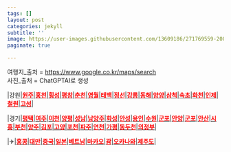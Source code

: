 ```yaml
---
tags: []
layout: post
categories: jekyll
subtitle: ''
image: https://user-images.githubusercontent.com/13609186/271769559-2080068d-b560-4d60-b447-a07a00750116.jpg
paginate: true

---
```

여행지_출처 = https://www.google.co.kr/maps/search <br>
사진_출처 = ChatGPTAI로 생성 <br>

|강원|[<span style="color:red">**원주**</span>](https://www.google.co.kr/maps/search/%EC%9B%90%EC%A3%BC+%EA%B0%80%EB%B3%BC%EB%A7%8C%ED%95%9C%EA%B3%B3/@37.3247229,127.7790401,11z/data=!3m1!4b1?hl=ko)|[<span style="color:red">**홍천**</span>](https://www.google.co.kr/maps/search/%ED%99%8D%EC%B2%9C+%EA%B0%80%EB%B3%BC%EB%A7%8C%ED%95%9C%EA%B3%B3/@37.3246839,127.3586331,9z/data=!3m1!4b1?hl=ko)|[<span style="color:red">**횡성**</span>](https://www.google.co.kr/maps/search/%ED%9A%A1%EC%84%B1+%EA%B0%80%EB%B3%BC%EB%A7%8C%ED%95%9C%EA%B3%B3/@37.3237663,127.3586083,9z/data=!3m1!4b1?hl=ko)|[<span style="color:red">**평창**</span>](https://www.google.co.kr/maps/search/%ED%8F%89%EC%B0%BD+%EA%B0%80%EB%B3%BC%EB%A7%8C%ED%95%9C%EA%B3%B3/@37.3233076,127.3585959,9z/data=!3m1!4b1?hl=ko)|[<span style="color:red">**춘천**</span>](https://www.google.co.kr/maps/search/%EC%B6%98%EC%B2%9C+%EA%B0%80%EB%B3%BC%EB%A7%8C%ED%95%9C%EA%B3%B3/@37.888358,127.5335459,11z/data=!3m1!4b1?hl=ko)|[<span style="color:red">**영월**</span>](https://www.google.co.kr/maps/search/%EC%98%81%EC%9B%94+%EA%B0%80%EB%B3%BC%EB%A7%8C%ED%95%9C%EA%B3%B3/@37.2457477,128.2937645,11z/data=!3m1!4b1?hl=ko)|[<span style="color:red">**태백**</span>](https://www.google.co.kr/maps/search/%ED%83%9C%EB%B0%B1+%EA%B0%80%EB%B3%BC%EB%A7%8C%ED%95%9C%EA%B3%B3/@37.1618458,128.9156719,12z/data=!3m1!4b1?hl=ko)|[<span style="color:red">**정선**</span>](https://www.google.co.kr/maps/search/%EC%A0%95%EC%84%A0+%EA%B0%80%EB%B3%BC%EB%A7%8C%ED%95%9C%EA%B3%B3/@36.9456494,127.2751513,9z/data=!3m1!4b1?hl=ko)|[<span style="color:red">**강릉**</span>](https://www.google.co.kr/maps/search/%EA%B0%95%EB%A6%89+%EA%B0%80%EB%B3%BC%EB%A7%8C%ED%95%9C%EA%B3%B3/@37.7644856,128.7354302,11z/data=!3m1!4b1?hl=ko)|[<span style="color:red">**동해**</span>](https://www.google.co.kr/maps/search/%EB%8F%99%ED%95%B4+%EA%B0%80%EB%B3%BC%EB%A7%8C%ED%95%9C%EA%B3%B3/@37.5060683,129.0124964,12z/data=!3m1!4b1?hl=ko)|[<span style="color:red">**양양**</span>](https://www.google.co.kr/maps/search/%EC%96%91%EC%96%91+%EA%B0%80%EB%B3%BC%EB%A7%8C%ED%95%9C%EA%B3%B3/@37.505943,128.5205042,9z/data=!3m1!4b1?hl=ko)|[<span style="color:red">**삼척**</span>](https://www.google.co.kr/maps/search/%EC%82%BC%EC%B2%99+%EA%B0%80%EB%B3%BC%EB%A7%8C%ED%95%9C%EA%B3%B3/@37.3539465,129.0380614,11z/data=!3m1!4b1?hl=ko)|[<span style="color:red">**속초**</span>](https://www.google.co.kr/maps/search/%EA%B0%80%EB%B3%BC%EB%A7%8C%ED%95%9C%EA%B3%B3+++++++++++++++++%EC%86%8D%EC%B4%88/@38.1869339,128.4488811,12z/data=!3m1!4b1?hl=ko)|[<span style="color:red">**화천**</span>](https://www.google.co.kr/maps/search/%EA%B0%80%EB%B3%BC%EB%A7%8C%ED%95%9C%EA%B3%B3+++++++++++++++++%ED%99%94%EC%B2%9C/@38.1855745,127.9568943,9z/data=!3m1!4b1?hl=ko)|[<span style="color:red">**인제**</span>](https://www.google.co.kr/maps/search/%EA%B0%80%EB%B3%BC%EB%A7%8C%ED%95%9C%EA%B3%B3+++++++++++++++++%EC%9D%B8%EC%A0%9C/@38.1829104,127.9541332,9z/data=!3m1!4b1?hl=ko)|[<span style="color:red">**철원**</span>](https://www.google.co.kr/maps/search/%EA%B0%80%EB%B3%BC%EB%A7%8C%ED%95%9C%EA%B3%B3+++++++++++++++++%EC%B2%A0%EC%9B%90/@38.2245657,127.1832726,11z/data=!3m1!4b1?hl=ko)|[<span style="color:red">**고성**</span>](https://www.google.co.kr/maps/search/%EA%B0%80%EB%B3%BC%EB%A7%8C%ED%95%9C%EA%B3%B3+++++++++++++++++%EA%B3%A0%EC%84%B1/@38.219123,126.1989501,8z/data=!3m1!4b1?hl=ko)|


|경기|[<span style="color:red">**평택**</span>](https://www.google.co.kr/maps/search/%ED%8F%89%ED%83%9D+%EA%B0%80%EB%B3%BC%EB%A7%8C%ED%95%9C%EA%B3%B3/@37.0117043,126.832387,11z/data=!3m1!4b1?hl=ko)|[<span style="color:red">**여주**</span>](https://www.google.co.kr/maps/search/%EC%97%AC%EC%A3%BC+%EA%B0%80%EB%B3%BC%EB%A7%8C%ED%95%9C%EA%B3%B3/@37.5444739,127.3257844,11z/data=!3m1!4b1?hl=ko)|[<span style="color:red">**이천**</span>](https://www.google.co.kr/maps/search/%EC%9D%B4%EC%B2%9C+%EA%B0%80%EB%B3%BC%EB%A7%8C%ED%95%9C%EA%B3%B3/@37.2199974,127.3210605,11z/data=!3m1!4b1?hl=ko)|[<span style="color:red">**양평**</span>](https://www.google.co.kr/maps/search/%EC%96%91%ED%8F%89+%EA%B0%80%EB%B3%BC%EB%A7%8C%ED%95%9C%EA%B3%B3/@37.5437159,127.3257859,11z/data=!3m1!4b1?hl=ko)|[<span style="color:red">**성남**</span>](https://www.google.co.kr/maps/search/%EC%84%B1%EB%82%A8+%EA%B0%80%EB%B3%BC%EB%A7%8C%ED%95%9C%EA%B3%B3/@37.5308595,127.1392314,10.54z?hl=ko)|[<span style="color:red">**남양주**</span>](https://www.google.co.kr/maps/search/%EC%96%91%EC%A3%BC+%EA%B0%80%EB%B3%BC%EB%A7%8C%ED%95%9C%EA%B3%B3/@37.2199617,126.9006532,9z/data=!3m1!4b1?hl=ko)|[<span style="color:red">**화성**</span>](https://www.google.co.kr/maps/search/%EA%B0%80%EB%B3%BC%EB%A7%8C%ED%95%9C%EA%B3%B3+++++++++++++++++%ED%99%94%EC%84%B1+++/@36.8614586,127.2673414,9z/data=!3m1!4b1?hl=ko)|[<span style="color:red">**안성**</span>](https://www.google.co.kr/maps/search/%EA%B0%80%EB%B3%BC%EB%A7%8C%ED%95%9C%EA%B3%B3+++++++++++++++++%EC%95%88%EC%84%B1+++/@37.0429979,127.171201,11z/data=!3m1!4b1?hl=ko)|[<span style="color:red">**용인**</span>](https://www.google.co.kr/maps/search/%EA%B0%80%EB%B3%BC%EB%A7%8C%ED%95%9C%EA%B3%B3+++++++++++++++++%EC%9A%A9%EC%9D%B8+++/@37.0428332,127.1705135,11z/data=!3m1!4b1?hl=ko)|[<span style="color:red">**수원**</span>](https://www.google.co.kr/maps/search/%EA%B0%80%EB%B3%BC%EB%A7%8C%ED%95%9C%EA%B3%B3+++++++++++++++++%EC%88%98%EC%9B%90+/@37.2947112,126.9868437,13z/data=!3m1!4b1?hl=ko)|[<span style="color:red">**군포**</span>](https://www.google.co.kr/maps/search/%EA%B0%80%EB%B3%BC%EB%A7%8C%ED%95%9C%EA%B3%B3+++++++++++++++++%EA%B5%B0%ED%8F%AC/@37.2946231,126.8813471,11z/data=!3m1!4b1?hl=ko)|[<span style="color:red">**안양**</span>](https://www.google.co.kr/maps/search/%EA%B0%80%EB%B3%BC%EB%A7%8C%ED%95%9C%EA%B3%B3+++++++++++++++++%EC%95%88%EC%96%91/@37.4030859,126.8920031,13z/data=!3m1!4b1?hl=ko)|[<span style="color:red">**군포**</span>](https://www.google.co.kr/maps/search/%EA%B0%80%EB%B3%BC%EB%A7%8C%ED%95%9C%EA%B3%B3+++++++++++++++++%EA%B5%B0%ED%8F%AC/@37.4029977,126.7865064,11z/data=!3m1!4b1?hl=ko)|[<span style="color:red">**안산**</span>](https://www.google.co.kr/maps/search/%EA%B0%80%EB%B3%BC%EB%A7%8C%ED%95%9C%EA%B3%B3+++++++++++++++++%EC%95%88%EC%82%B0/@37.4028324,126.7858189,11z/data=!3m1!4b1?hl=ko)|[<span style="color:red">**시훙**</span>](https://www.google.co.kr/maps/search/%EA%B0%80%EB%B3%BC%EB%A7%8C%ED%95%9C%EA%B3%B3+++++++++++++++++%EC%8B%9C%ED%9B%99/@37.4026671,126.7851313,11z/data=!3m1!4b1?hl=ko)|[<span style="color:red">**부천**</span>](https://www.google.co.kr/maps/search/%EA%B0%80%EB%B3%BC%EB%A7%8C%ED%95%9C%EA%B3%B3+++++++++++++++++%EB%B6%80%EC%B2%9C/@37.5071448,126.7501514,13z/data=!3m1!4b1?hl=ko)|[<span style="color:red">**양주**</span>](https://www.google.co.kr/maps/search/%EA%B0%80%EB%B3%BC%EB%A7%8C%ED%95%9C%EA%B3%B3+++++++++++++++++%EC%96%91%EC%A3%BC/@37.5054835,126.5014477,10z/data=!3m1!4b1?hl=ko)|[<span style="color:red">**김포**</span>](https://www.google.co.kr/maps/search/%EA%B0%80%EB%B3%BC%EB%A7%8C%ED%95%9C%EA%B3%B3+++++++++++++++++%EA%B9%80%ED%8F%AC/@37.7419128,126.7767855,10z/data=!3m1!4b1?hl=ko)|[<span style="color:red">**고양**</span>](https://www.google.co.kr/maps/search/%EA%B0%80%EB%B3%BC%EB%A7%8C%ED%95%9C%EA%B3%B3+++++++++++++++++%EA%B3%A0%EC%96%91/@37.6526751,126.7523415,12z/data=!3m1!4b1?hl=ko)|[<span style="color:red">**포천**</span>](https://www.google.co.kr/maps/search/%EA%B0%80%EB%B3%BC%EB%A7%8C%ED%95%9C%EA%B3%B3+++++++++++++++++%ED%8F%AC%EC%B2%9C/@37.9237804,126.8129802,10z/data=!3m1!4b1?hl=ko)|[<span style="color:red">**파주**</span>](https://www.google.co.kr/maps/search/%EA%B0%80%EB%B3%BC%EB%A7%8C%ED%95%9C%EA%B3%B3+++++++++++++++++%ED%8C%8C%EC%A3%BC/@37.6516588,126.5399499,10z/data=!3m1!4b1?hl=ko)|[<span style="color:red">**연천**</span>](https://www.google.co.kr/maps/search/%EA%B0%80%EB%B3%BC%EB%A7%8C%ED%95%9C%EA%B3%B3+++++++++++++++++%EC%97%B0%EC%B2%9C/@37.9251091,126.815734,10z/data=!3m1!4b1?hl=ko)|[<span style="color:red">**가평**</span>](https://www.google.co.kr/maps/search/%EA%B0%80%EB%B3%BC%EB%A7%8C%ED%95%9C%EA%B3%B3+++++++++++++++++%EA%B0%80%ED%8F%89/@37.9244447,126.8143571,10z/data=!3m1!4b1?hl=ko)|[<span style="color:red">**동두천**</span>](https://www.google.co.kr/maps/search/%EA%B0%80%EB%B3%BC%EB%A7%8C%ED%95%9C%EA%B3%B3+++++++++++++++++%EB%8F%99%EB%91%90%EC%B2%9C/@37.9254635,127.0267485,12z/data=!3m1!4b1?hl=ko)|[<span style="color:red">**의정부**</span>](https://www.google.co.kr/maps/search/%EA%B0%80%EB%B3%BC%EB%A7%8C%ED%95%9C%EA%B3%B3+++++++++++++++++%EC%9D%98%EC%A0%95%EB%B6%80/@37.6523215,126.5413268,10z/data=!3m1!4b1?hl=ko)|

|✈|[<span style="color:red">**홍콩**</span>](https://www.google.co.kr/maps/search/%ED%99%8D%EC%BD%A9+%EA%B0%80%EB%B3%BC%EB%A7%8C%ED%95%9C%EA%B3%B3/@22.2680897,113.9165258,11z/data=!3m1!4b1?hl=ko)|[<span style="color:red">**대만**</span>](https://www.google.co.kr/maps/search/%EB%8C%80%EB%A7%8C+%EA%B0%80%EB%B3%BC%EB%A7%8C%ED%95%9C%EA%B3%B3/@24.0258016,121.0667741,7.62z?hl=ko)|[<span style="color:red">**중국**</span>](https://www.google.co.kr/maps/search/%EC%A4%91%EA%B5%AD+%EA%B0%80%EB%B3%BC%EB%A7%8C%ED%95%9C%EA%B3%B3/@31.8361993,85.837528,4z/data=!3m1!4b1?hl=ko)|[<span style="color:red">**일본**</span>](https://www.google.co.kr/maps/search/%EC%9D%BC%EB%B3%B8+%EA%B0%80%EB%B3%BC%EB%A7%8C%ED%95%9C%EA%B3%B3/@35.2909998,136.2880759,6.54z?hl=ko)|[<span style="color:red">**베트남**</span>](https://www.google.co.kr/maps/search/%EB%B2%A0%ED%8A%B8%EB%82%A8+%EA%B0%80%EB%B3%BC%EB%A7%8C%ED%95%9C%EA%B3%B3/@16.4859075,104.9781861,6z?hl=ko)|[<span style="color:red">**마카오**</span>](https://www.google.co.kr/maps/search/%EB%A7%88%EC%B9%B4%EC%98%A4+%EA%B0%80%EB%B3%BC%EB%A7%8C%ED%95%9C%EA%B3%B3/@22.1633365,113.5104519,13z/data=!3m1!4b1?hl=ko)|[<span style="color:red">**괌**</span>](https://www.google.co.kr/maps/search/%EA%B4%8C+%EA%B0%80%EB%B3%BC%EB%A7%8C%ED%95%9C%EA%B3%B3/@13.4744138,144.6184012,11z/data=!3m1!4b1?hl=ko)|[<span style="color:red">**오카나와**</span>](https://www.google.co.kr/maps/search/%EC%98%A4%EC%B9%B4%EB%82%98%EC%99%80+%EA%B0%80%EB%B3%BC%EB%A7%8C%ED%95%9C%EA%B3%B3/@26.4042412,127.5685466,10z/data=!3m1!4b1?hl=ko)|[<span style="color:red">**제주도**</span>](https://www.google.co.kr/maps/search/%EC%A0%9C%EC%A3%BC%EB%8F%84+%EA%B0%80%EB%B3%BC%EB%A7%8C%ED%95%9C%EA%B3%B3/@33.3839327,126.3043129,10z/data=!3m1!4b1?hl=ko)|
